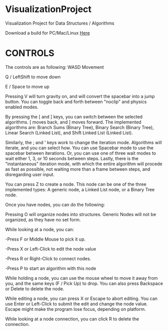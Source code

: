 # VisualizationProject
Visualization Project for Data Structures / Algorithms

Download a build for PC/Mac/Linux [Here](https://downgit.github.io/#/home?url=https://github.com/mwaterman29/Visualization/tree/master/Public%20Builds/Windows_Build1)

# CONTROLS 
The controls are as following:
WASD Movement

Q / LeftShift to move down

E / Space to move up

Pressing V will turn gravity on, and will convert the spacebar into a jump button. You can toggle back and forth between "noclip" and physics enabled modes.

By pressing the \[ and \] keys, you can switch between the selected algorithms. \[ moves back, and \] moves forward. The implemented algorithms are: Branch Sums (Binary Tree), Binary Search (Binary Tree), Linear Search (Linked List), and Shift Linked List (Linked List).

Similarly, the ; and ' keys work to change the iteration mode. Algorithms will iterate, and you can select how. You can use Spacebar mode to use the spacebar between iterations. Or, you can use one of three wait modes to wait either 1, 3, or 10 seconds between steps. Lastly, there is the "instantaneous" iteration mode, with which the entire algorithm will procede as fast as possible, not waiting more than a frame between steps, and disregarding user input.

You can press Z to create a node. This node can be one of the three implemented types: A generic node, a Linked List node, or a Binary Tree node.

Once you have nodes, you can do the following:

Pressing O will organize nodes into structures. Generic Nodes will not be organized, as they have no set form. 

While looking at a node, you can:

-Press F or Middle Mouse to pick it up.

-Press X or Left-Click to edit the node value

-Press R or Right-Click to connect nodes.

-Press P to start an algorithm with this node


While holding a node, you can use the mouse wheel to move it away from you, and the same keys (F / Pick Up) to drop. You can also press Backspace or Delete to delete the node.

While editing a node, you can press X or Escape to abort editing. You can use Enter or Left-Click to submit the edit and change the node value. Escape might make the program lose focus, depending on platform. 

While looking at a node connection, you can click R to delete the connection.
